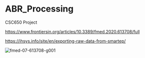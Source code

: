 # ABR_Processing
CSC650 Project


https://www.frontiersin.org/articles/10.3389/fmed.2020.613708/full

https://ihsys.info/site/en/exporting-raw-data-from-smartep/

![fmed-07-613708-g001](https://user-images.githubusercontent.com/78172883/236643469-e09c7bed-014a-4338-8a77-ec2fd3fd848b.jpg)
